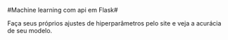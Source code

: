 #Machine learning com api em Flask#

Faça seus próprios ajustes de hiperparâmetros pelo site e veja a acurácia de seu modelo.
